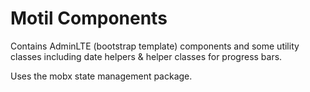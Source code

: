 # Motil Components

Contains AdminLTE (bootstrap template) components and some utility classes including date helpers & helper classes for progress bars.

Uses the mobx state management package.